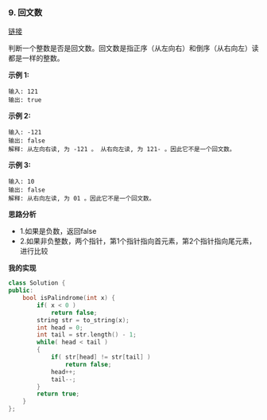 ### 9. 回文数

[链接](https://leetcode-cn.com/problems/palindrome-number/description/)

判断一个整数是否是回文数。回文数是指正序（从左向右）和倒序（从右向左）读都是一样的整数。

**示例 1:**

```
输入: 121
输出: true
```

**示例 2:**

```
输入: -121
输出: false
解释: 从左向右读, 为 -121 。 从右向左读, 为 121- 。因此它不是一个回文数。
```

**示例 3:**

```
输入: 10
输出: false
解释: 从右向左读, 为 01 。因此它不是一个回文数。
```

**思路分析**

- 1.如果是负数，返回false
- 2.如果非负整数，两个指针，第1个指针指向首元素，第2个指针指向尾元素，进行比较

**我的实现**

```c++
class Solution {
public:
    bool isPalindrome(int x) {
        if( x < 0 )
            return false;
        string str = to_string(x);
        int head = 0;
        int tail = str.length() - 1;
        while( head < tail )
        {
            if( str[head] != str[tail] )
                return false;
            head++;
            tail--;
        }  
        return true;
    }
};
```

